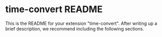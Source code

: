 # time-convert README

This is the README for your extension "time-convert". After writing up a brief description, we recommend including the following sections.

